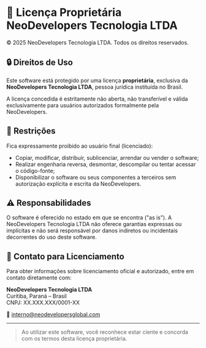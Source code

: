 # 📄 Licença Proprietária NeoDevelopers Tecnologia LTDA

© 2025 NeoDevelopers Tecnologia LTDA. Todos os direitos reservados.

## 🔒 Direitos de Uso
Este software está protegido por uma licença **proprietária**, exclusiva da **NeoDevelopers Tecnologia LTDA**, pessoa jurídica instituída no Brasil.

A licença concedida é estritamente não aberta, não transferível e válida exclusivamente para usuários autorizados formalmente pela NeoDevelopers.

## 🚫 Restrições
Fica expressamente proibido ao usuário final (licenciado):

- Copiar, modificar, distribuir, sublicenciar, arrendar ou vender o software;
- Realizar engenharia reversa, desmontar, descompilar ou tentar acessar o código-fonte;
- Disponibilizar o software ou seus componentes a terceiros sem autorização explícita e escrita da NeoDevelopers.

## ⚠️ Responsabilidades
O software é oferecido no estado em que se encontra ("as is"). A NeoDevelopers Tecnologia LTDA não oferece garantias expressas ou implícitas e não será responsável por danos indiretos ou incidentais decorrentes do uso deste software.

## 📍 Contato para Licenciamento
Para obter informações sobre licenciamento oficial e autorizado, entre em contato diretamente com:

**NeoDevelopers Tecnologia LTDA**  
Curitiba, Paraná – Brasil  
CNPJ: XX.XXX.XXX/0001-XX  

📧 [interno@neodevelopersglobal.com](mailto:interno@neodevelopersglobal.com)

---

> Ao utilizar este software, você reconhece estar ciente e concorda com os termos desta licença proprietária.

